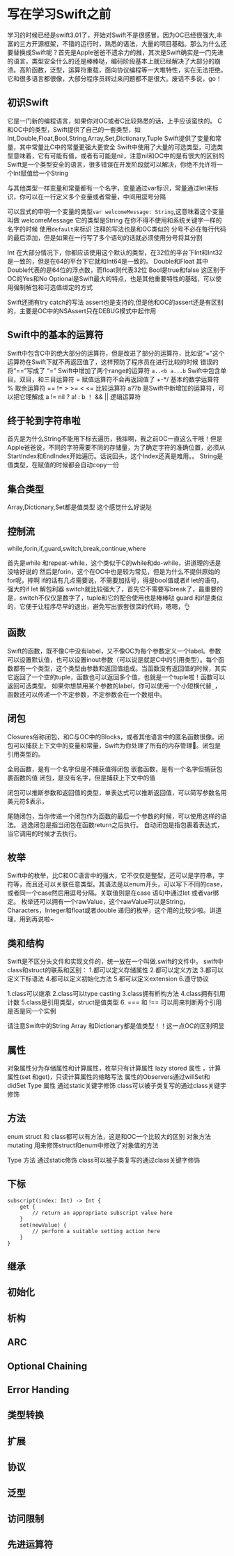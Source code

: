 # 写在学习Swift之前
学习的时候已经是swift3.01了，开始对Swift不是很感冒。因为OC已经很强大,丰富的三方开源框架，不错的运行时，熟悉的语法，大量的项目基础。那么为什么还要替换成Swift呢？首先是Apple爸爸不遗余力的推，其次是Swift确实是一门先进的语言，类型安全什么的还是棒棒哒，编码阶段基本上就已经解决了大部分的崩溃。高阶函数，泛型，运算符重载，面向协议编程等一大堆特性，实在无法拒绝。它和很多语言都很像，大部分程序员转过来问题都不是很大。废话不多说，go！

## 初识Swift
它是一门新的编程语言，如果你对OC或者C比较熟悉的话，上手应该蛮快的。
C和OC中的类型，Swift提供了自己的一套类型，如Int,Double,Float,Bool,String,Array,Set,Dictionary,Tuple
Swift提供了变量和常量，其中常量比C中的常量更强大更安全
Swift中使用了大量的可选类型，可选类型意味着，它有可能有值，或者有可能是nil，注意nil和OC中的是有很大的区别的
Swift是一个类型安全的语言，很多错误在开发阶段就可以解决，你绝不允许将一个Int赋值给一个String

与其他类型一样变量和常量都有一个名字，变量通过var标识，常量通过let来标识，你可以在一行定义多个变量或者常量，中间用逗号分隔

可以显式的申明一个变量的类型``` var welcomeMessage: String ```,这意味着这个变量叫做 welcomeMessage 它的类型是String
在你不得不使用和系统关键字一样的名字的时候 使用`default`来标识
注释的写法也是和OC类似的
分号不必在每行代码的最后添加，但是如果在一行写了多个语句的话就必须使用分号将其分割

Int 在大部分情况下，你都应该使用这个默认的类型，在32位的平台下Int和Int32是一致的，但是在64的平台下它就和Int64是一致的。
Double和Float 其中Double代表的是64位的浮点数，而float则代表32位
Bool是true和false 这区别于 OC的Yes和No
Optional是Swift最大的特点，也是其他重要特性的基础，可以使用强制解包和可选值绑定的方式

Swift还拥有try catch的写法
assert也是支持的,但是他和OC的assert还是有区别的，主要是OC中的NSAssert只在DEBUG模式中起作用

## Swift中的基本的运算符
Swift中包含C中的绝大部分的运算符，但是改进了部分的运算符，比如说“=”这个运算符在Swift下就不再返回值了，这样预防了程序员在进行比较的时候 错误的将“==”写成了 “=”
Swift中增加了两个range的运算符 ```a..<b a...b```
Swift中包含单目，双目，和三目运算符
= 赋值运算符不会再返回值了
+-*/ 基本的数学运算符
% 取余运算符
== != > >= < <= 比较运算符
a??b 是Swift中新增加的运算符，可以把它理解成 a != nil ? a! : b
！ && || 逻辑运算符

## 终于轮到字符串啦
首先是为什么String不能用下标去遍历，我摔啊，我之前OC一直这么干哦！但是Apple爸爸说，不同的字符需要不同的存储量，为了确定字符的准确位置，必须从StartIndex和EndIndex开始遍历。话说回头，这个Index还真是难用。。
String是值类型，在赋值的时候都会自动copy一份

## 集合类型
Array,Dictionary,Set都是值类型
这个感觉什么好说哒

## 控制流
while,forin,if,guard,switch,break,continue,where

首先是while 和repeat-while，这个类似于C的while和do-while，讲道理的话是没啥好说的
然后是forin，这个在OC中也是较为常见，但是为什么不提供原始的for呢，摔啊
if的话有几点需要说，不需要加括号，得是bool值或者if let的语句，强大的if let 解包利器
switch就比较强大了，首先它不需要写break了，最重要的是，switch不仅仅是数字了，tuple和它的配合使用也是棒棒哒
guard 和if是类似的，它便于让程序尽早的退出，避免写出嵌套很深的代码，嗯嗯，👌

## 函数
Swift的函数，既不像C中没有label，又不像OC为每个参数定义一个label。参数可以设置默认值，也可以设置inout参数（可以说是就是C中的引用类型）。每个函数都有一个类型，这个类型由参数和返回值组成。当函数没有返回值的时候，其实它返回了一个空的tuple，函数也可以返回多个值，也就是一个tuple啦！函数可以返回可选类型。
如果你想禁用某个参数的label，你可以使用一个小短横代替`_`，函数还可以传递一个不定参数，不定参数会在一个数组中。

## 闭包
Closures俗称闭包，和C与OC中的Blocks，或者其他语言中的匿名函数很像。闭包可以捕获上下文中的变量和常量，Swift为你处理了所有的内存管理👏。闭包是引用类型的。

全局函数，是有一个名字但是不捕获值得闭包
嵌套函数，是有一个名字但捕获包裹函数的值
闭包，是没有名字，但是捕获上下文中的值

闭包可以推断参数和返回值的类型，单表达式可以推断返回值，可以简写参数名用美元符$表示，

尾随闭包，当你传递一个闭包作为函数的最后一个参数的时候，可以使用这样的语法。
逃逸闭包是指当闭包在函数return之后执行。
自动闭包是指包裹着表达式，当它调用的时候才去执行。

## 枚举
Swift中的枚举，比C和OC语言中的强大，它不仅仅是整型，还可以是字符串，字符等，而且还可以关联任意类型。其语法是以enum开头，可以写下不同的case，或者同一个case然后用逗号分隔。关联值则是在case 语句中通过let 或者var绑定。
枚举还可以拥有一个rawValue，这个rawValue可以是String，Characters，Integer和float或者double
递归的枚举，这个用的比较少啦。讲道理，用到再说啦~

## 类和结构
Swift是不区分头文件和实现文件的，统一放在一个叫做.swift的文件中。
swift中class和struct的联系和区别：
1.都可以定义存储属性
2.都可以定义方法
3.都可以定义下标语法
4.都可以定义初始化方法
5.都可以定义extension
6.遵守协议

1.class可以继承
2.class可以type casting
3.class拥有析构方法
4.class拥有引用计数
5.class是引用类型，struct是值类型
6. === 和 !== 可以用来判断两个引用是否是同一个实例

请注意Swift中的String Array 和Dictionary都是值类型！！这一点OC的区别明显

## 属性
对象属性分为存储属性和计算属性，枚举只有计算属性
lazy stored 属性 ，计算属性(set 和get)，只读计算属性的缩略写法
属性的Observers通过willSet和didSet
Type 属性
通过static关键字修饰
class可以被子类复写的通过class关键字修饰

## 方法
enum struct 和 class都可以有方法，这是和OC一个比较大的区别
对象方法
mutating 用来修饰struct和enum中修改了对象值的方法

Type 方法
通过static修饰
class可以被子类复写的通过class关键字修饰

## 下标
```
subscript(index: Int) -> Int {
    get {
        // return an appropriate subscript value here
    }
    set(newValue) {
        // perform a suitable setting action here
    }
}
```

## 继承

## 初始化

## 析构

## ARC

## Optional Chaining

## Error Handing

## 类型转换

## 

## 扩展

## 协议

## 泛型

## 访问限制

## 先进运算符
